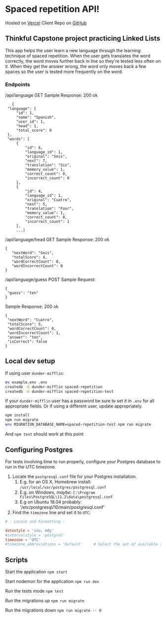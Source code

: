 # Spaced repetition API!

Hosted on [Vercel](https://spaced-repetition-two-theta.vercel.app/)
Client Repo on [GitHub](https://github.com/rhammock1/spaced-repetition)

## Thinkful Capstone project practicing Linked Lists

This app helps the user learn a new language through the learning technique of spaced repetition. When the user gets translates the word correctly, the word moves further back in line so they're tested less often on it. When they get the answer wrong, the word only moves back a few spaces so the user is tested more frequently on the word.

### Endpoints
/api/language  GET
   Sample Response: 200 ok
   ```
      {
    "language": {
        "id": 1,
        "name": "Spanish",
        "user_id": 1,
        "head": 1,
        "total_score": 0
    },
    "words": [
        {
            "id": 6,
            "language_id": 1,
            "original": "Seis",
            "next": 7,
            "translation": "Six",
            "memory_value": 1,
            "correct_count": 0,
            "incorrect_count": 0
        },
        {
            "id": 4,
            "language_id": 1,
            "original": "Cuatro",
            "next": 5,
            "translation": "Four",
            "memory_value": 1,
            "correct_count": 0,
            "incorrect_count": 1
        },
        ...]

   ```
/api/language/head   GET
   Sample Response: 200 ok
   ```
   {
      "nextWord": "Seis",
      "totalScore": 4,
      "wordCorrectCount": 0,
      "wordIncorrectCount": 0
   }
   ```
/api/language/guess  POST
   Sample Request:
   ```
   {
    "guess": "ten"
   }
   ```
   Sample Response: 200 ok
   ```
   {
    "nextWord": "Cuatro",
    "totalScore": 5,
    "wordCorrectCount": 0,
    "wordIncorrectCount": 1,
    "answer": "ten",
    "isCorrect": false
}
   ```
## Local dev setup

If using user `dunder-mifflin`:

```bash
mv example.env .env
createdb -U dunder-mifflin spaced-repetition
createdb -U dunder-mifflin spaced-repetition-test
```

If your `dunder-mifflin` user has a password be sure to set it in `.env` for all appropriate fields. Or if using a different user, update appropriately.

```bash
npm install
npm run migrate
env MIGRATION_DATABASE_NAME=spaced-repetition-test npm run migrate
```

And `npm test` should work at this point

## Configuring Postgres

For tests involving time to run properly, configure your Postgres database to run in the UTC timezone.

1. Locate the `postgresql.conf` file for your Postgres installation.
   1. E.g. for an OS X, Homebrew install: `/usr/local/var/postgres/postgresql.conf`
   2. E.g. on Windows, _maybe_: `C:\Program Files\PostgreSQL\11.2\data\postgresql.conf`
   3. E.g  on Ubuntu 18.04 probably: '/etc/postgresql/10/main/postgresql.conf'
2. Find the `timezone` line and set it to `UTC`:

```conf
# - Locale and Formatting -

datestyle = 'iso, mdy'
#intervalstyle = 'postgres'
timezone = 'UTC'
#timezone_abbreviations = 'Default'     # Select the set of available time zone
```

## Scripts

Start the application `npm start`

Start nodemon for the application `npm run dev`

Run the tests mode `npm test`

Run the migrations up `npm run migrate`

Run the migrations down `npm run migrate -- 0`
